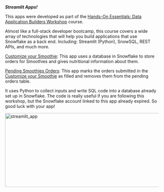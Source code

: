    ***Streamlit Apps!***

This apps were developed as part of the [Hands-On Essentials: Data Application Builders Workshop](https://achieve.snowflake.com/f636883e-f352-4995-9d64-8aef54291a83#acc.ihnZdJz5) course.

Almost like a full-stack developer bootcamp, this course covers a wide array of technologies that will help you 
build applications that use Snowflake as a back end. Including: Streamlit (Python), SnowSQL, REST APIs, and much more.

[Customize your Smoothie](https://melaniessmoothies-danielryvero.streamlit.app/): This app uses a database in Snowflake to store orders for Smoothies and gives nutritional information about them.

[Pending Smoothies Orders](https://melaniessmoothies-pending.streamlit.app/): This app marks the orders submitted in the [Customize your Smoothie](https://melaniessmoothies-danielryvero.streamlit.app/) as filled and removes them from the pending orders table.

It uses Python to collect inputs and write SQL code into a database already set up in Snowflake. The code is really useful if you are following this workshop, but the Snowflake account linked to this app already expired. So good luck with your app!


<img width="734" height="242" alt="streamlit_app" src="https://github.com/user-attachments/assets/8950521d-1563-425b-b8ba-75674972083e" />
